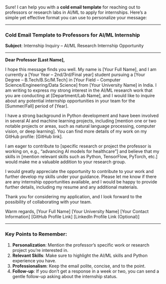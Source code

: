 Sure! I can help you with a **cold email template** for reaching out to professors or research labs in AI/ML to apply for internships. Here’s a simple yet effective format you can use to personalize your message:

---

### **Cold Email Template to Professors for AI/ML Internship**

**Subject**: Internship Inquiry – AI/ML Research Internship Opportunity

---

**Dear Professor \[Last Name],**

I hope this message finds you well. My name is \[Your Full Name], and I am currently a \[Your Year – 2nd/3rd/Final year] student pursuing a \[Your Degree – B.Tech/B.Sc/M.Tech] in \[Your Field – Computer Science/Engineering/Data Science] from \[Your University Name] in India. I am writing to express my strong interest in the AI/ML research work that you are conducting at \[Department/Lab Name], and I would like to inquire about any potential internship opportunities in your team for the \[Summer/Fall] period of \[Year].

I have a strong background in Python development and have been involved in several AI and machine learning projects, including \[mention one or two notable projects or areas, such as natural language processing, computer vision, or deep learning]. You can find more details of my work on my GitHub profile: \[GitHub link].

I am eager to contribute to \[specific research or project the professor is working on, e.g., “advancing AI models for healthcare”] and believe that my skills in \[mention relevant skills such as Python, TensorFlow, PyTorch, etc.] would make me a valuable addition to your research group.

I would greatly appreciate the opportunity to contribute to your work and further develop my skills under your guidance. Please let me know if there are any internship opportunities available, and I would be happy to provide further details, including my resume and any additional materials.

Thank you for considering my application, and I look forward to the possibility of collaborating with your team.

Warm regards,
\[Your Full Name]
\[Your University Name]
\[Your Contact Information]
\[GitHub Profile Link]
\[LinkedIn Profile Link (Optional)]

---

### **Key Points to Remember:**

1. **Personalization**: Mention the professor’s specific work or research project you’re interested in.
2. **Relevant Skills**: Make sure to highlight the AI/ML skills and Python experience you have.
3. **Professionalism**: Keep the email polite, concise, and to the point.
4. **Follow-up**: If you don’t get a response in a week or two, you can send a gentle follow-up asking about the internship status.
